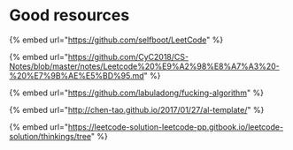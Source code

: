 # Good resources

{% embed url="https://github.com/selfboot/LeetCode" %}

{% embed url="https://github.com/CyC2018/CS-Notes/blob/master/notes/Leetcode%20%E9%A2%98%E8%A7%A3%20-%20%E7%9B%AE%E5%BD%95.md" %}

{% embed url="https://github.com/labuladong/fucking-algorithm" %}

{% embed url="http://chen-tao.github.io/2017/01/27/al-template/" %}

{% embed url="https://leetcode-solution-leetcode-pp.gitbook.io/leetcode-solution/thinkings/tree" %}



